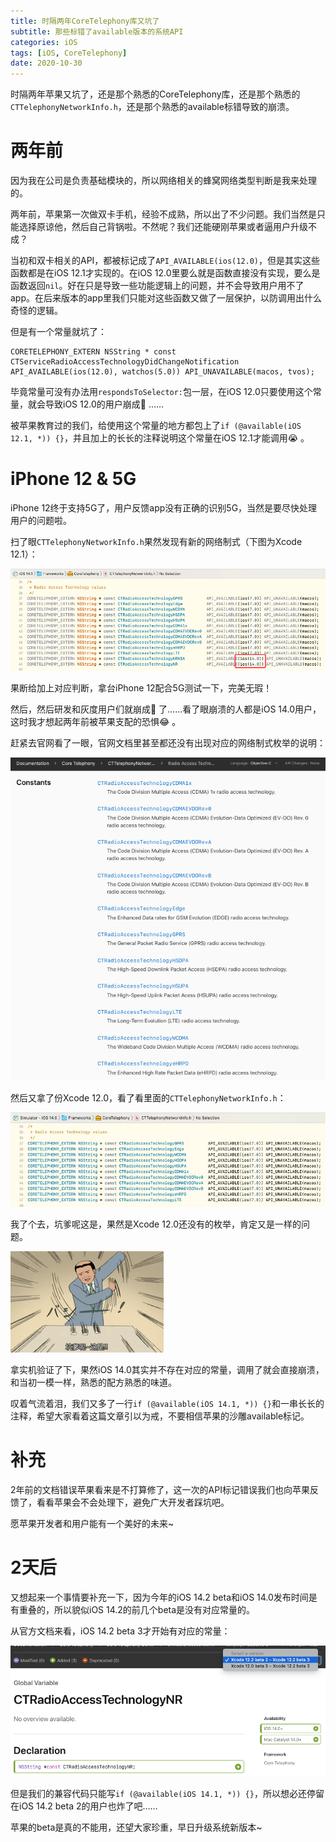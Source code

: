 ```yaml
---
title: 时隔两年CoreTelephony库又坑了
subtitle: 那些标错了available版本的系统API
categories: iOS
tags: [iOS, CoreTelephony]
date: 2020-10-30
---
```


时隔两年苹果又坑了，还是那个熟悉的CoreTelephony库，还是那个熟悉的`CTTelephonyNetworkInfo.h`，还是那个熟悉的available标错导致的崩溃。

<!--more-->

# 两年前

因为我在公司是负责基础模块的，所以网络相关的蜂窝网络类型判断是我来处理的。

两年前，苹果第一次做双卡手机，经验不成熟，所以出了不少问题。我们当然是只能选择原谅他，然后自己背锅啦。不然呢？我们还能硬刚苹果或者逼用户升级不成？

当初和双卡相关的API，都被标记成了`API_AVAILABLE(ios(12.0)`，但是其实这些函数都是在iOS 12.1才实现的。在iOS 12.0里要么就是函数直接没有实现，要么是函数返回`nil`。好在只是导致一些功能逻辑上的问题，并不会导致用户用不了app。在后来版本的app里我们只能对这些函数又做了一层保护，以防调用出什么奇怪的逻辑。

但是有一个常量就坑了：

```
CORETELEPHONY_EXTERN NSString * const CTServiceRadioAccessTechnologyDidChangeNotification API_AVAILABLE(ios(12.0), watchos(5.0)) API_UNAVAILABLE(macos, tvos);
```

毕竟常量可没有办法用`respondsToSelector:`包一层，在iOS 12.0只要使用这个常量，就会导致iOS 12.0的用户崩成🐴 ……

被苹果教育过的我们，给使用这个常量的地方都包上了`if (@available(iOS 12.1, *)) {}`，并且加上的长长的注释说明这个常量在iOS 12.1才能调用😭 。

# iPhone 12 & 5G

iPhone 12终于支持5G了，用户反馈app没有正确的识别5G，当然是要尽快处理用户的问题啦。

扫了眼`CTTelephonyNetworkInfo.h`果然发现有新的网络制式（下图为Xcode 12.1）：

![30-154955](/2020/10/30-154955.png)

果断给加上对应判断，拿台iPhone 12配合5G测试一下，完美无瑕！

然后，然后研发和灰度用户们就崩成🐴 了……看了眼崩溃的人都是iOS 14.0用户，这时我才想起两年前被苹果支配的恐惧😂 。

赶紧去官网看了一眼，官网文档里甚至都还没有出现对应的网络制式枚举的说明：

![30-180036](/2020/10/30-180036.png)

然后又拿了份Xcode 12.0，看了看里面的`CTTelephonyNetworkInfo.h`：

![30-154144](/2020/10/30-154144.png)

我了个去，坑爹呢这是，果然是Xcode 12.0还没有的枚举，肯定又是一样的问题。

![坑爹](/stickers/002.png)

拿实机验证了下，果然iOS 14.0其实并不存在对应的常量，调用了就会直接崩溃，和当初一模一样，熟悉的配方熟悉的味道。

叹着气流着泪，我们又多了一行`if (@available(iOS 14.1, *)) {}`和一串长长的注释，希望大家看着这篇文章引以为戒，不要相信苹果的沙雕available标记。

# 补充

2年前的文档错误苹果看来是不打算修了，这一次的API标记错误我们也向苹果反馈了，看看苹果会不会处理下，避免广大开发者踩坑吧。

愿苹果开发者和用户能有一个美好的未来~

# 2天后

又想起来一个事情要补充一下，因为今年的iOS 14.2 beta和iOS 14.0发布时间是有重叠的，所以貌似iOS 14.2的前几个beta是没有对应常量的。

从官方文档来看，iOS 14.2 beta 3才开始有对应的常量：

![31-113519](/2020/10/31-113519.png)

但是我们的兼容代码只能写`if (@available(iOS 14.1, *)) {}`，所以想必还停留在iOS 14.2 beta 2的用户也炸了吧……

苹果的beta是真的不能用，还望大家珍重，早日升级系统新版本~